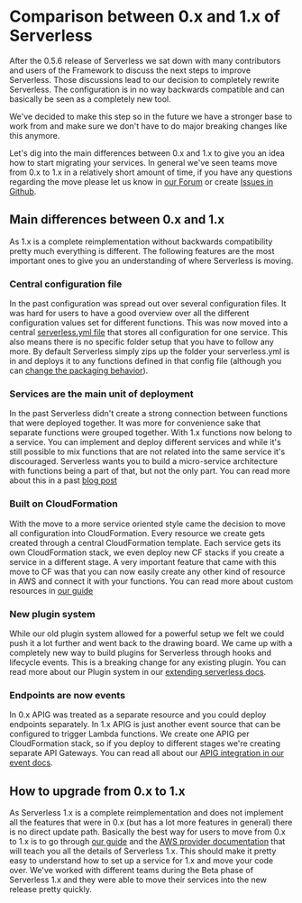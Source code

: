 <!--
title: Version 0 to Version 1 comparison
menuText: Comparison between 0.x and 1.x
layout: Doc
-->

# Comparison between 0.x and 1.x of Serverless

After the 0.5.6 release of Serverless we sat down with many contributors and users of the Framework to discuss the next steps to improve Serverless.
Those discussions lead to our decision to completely rewrite Serverless. The configuration is in no way backwards compatible and can basically be seen as a completely new tool.

We've decided to make this step so in the future we have a stronger base to work from and make sure we don't have to do major breaking changes like this anymore.

Let's dig into the main differences between 0.x and 1.x to give you an idea how to start migrating your services. In general we've seen teams move from 0.x to 1.x in a relatively short amount of time, if you have any questions regarding the move please let us know in [our Forum](http://forum.serverless.com) or create [Issues in Github](https://github.com/serverless/serverless/issues).

## Main differences between 0.x and 1.x

As 1.x is a complete reimplementation without backwards compatibility pretty much everything is different. The following features are the most important ones to give you an understanding of where Serverless is moving.

### Central configuration file

In the past configuration was spread out over several configuration files. It was hard for users to have a good overview over all the different configuration values set for different functions. This was now moved into a central [serverless.yml file](./01-guide/12-serverless-yml-reference.md) that stores all configuration for one service. This also means there is no specific folder setup that you have to follow any more. By default Serverless simply zips up the folder your serverless.yml is in and deploys it to any functions defined in that config file (although you can [change the packaging behavior](./01-guide/10-packaging.md)).

### Services are the main unit of deployment

In the past Serverless didn't create a strong connection between functions that were deployed together. It was more for convenience sake that separate functions were grouped together. With 1.x functions now belong to a service. You can implement and deploy different services and while it's still possible to mix functions that are not related into the same service it's discouraged. Serverless wants you to build a micro-service architecture with functions being a part of that, but not the only part. You can read more about this in a past [blog post](https://serverless.com/blog/beginning-serverless-framework-v1/)

### Built on CloudFormation

With the move to a more service oriented style came the decision to move all configuration into CloudFormation. Every resource we create gets created through a central CloudFormation template. Each service gets its own CloudFormation stack, we even deploy new CF stacks if you create a service in a different stage. A very important feature that came with this move to CF was that you can now easily create any other kind of resource in AWS and connect it with your functions. You can read more about custom resources in [our guide](./01-guide/06-custom-provider-resources.md)

### New plugin system

While our old plugin system allowed for a powerful setup we felt we could push it a lot further and went back to the drawing board. We came up with a completely new way to build plugins for Serverless through hooks and lifecycle events. This is a breaking change for any existing plugin. You can read more about our Plugin system in our [extending serverless docs](./04-extending-serverless).

### Endpoints are now events

In 0.x APIG was treated as a separate resource and you could deploy endpoints separately. In 1.x APIG is just another event source that can be configured to trigger Lambda functions. We create one APIG per CloudFormation stack, so if you deploy to different stages we're creating separate API Gateways. You can read all about our [APIG integration in our event docs](./02-providers/aws/events/01-apigateway.md).

## How to upgrade from 0.x to 1.x

As Serverless 1.x is a complete reimplementation and does not implement all the features that were in 0.x (but has a lot more features in general) there is no direct update path. Basically the best way for users to move from 0.x to 1.x is to go through [our guide](./01-guide) and the [AWS provider documentation](./02-providers/aws) that will teach you all the details of Serverless 1.x. This should make it pretty easy to understand how to set up a service for 1.x and move your code over. We've worked with different teams during the Beta phase of Serverless 1.x and they were able to move their services into the new release pretty quickly.
